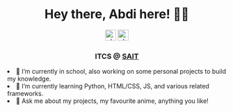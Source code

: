 <link href="https://fonts.googleapis.com/icon?family=Material+Icons" rel="stylesheet">

<h1 align='center'>
  Hey there, Abdi here! 👋🏾
</h1>
<p align='center'>
  <a href='mailto:abdiyuu7@gmail.com'><img src='https://cdn.jsdelivr.net/npm/simple-icons@3.0.1/icons/gmail.svg' alt='abdiyuu' height='25' width='25'/></a>
  <a href='https://www.linkedin.com/in/abdiyuu/'><img src='https://cdn.jsdelivr.net/npm/simple-icons@3.0.1/icons/linkedin.svg' alt='abdiyuu'height='25' width='25'/></a>
<h3 align='center'>
ITCS @ <a href='https://www.sait.ca' target='blank'>SAIT</a>
</h3>

<p

- 🔭 I’m currently in school, also working on some personal projects to build my knowledge.
- 🌱 I’m currently learning Python, HTML/CSS, JS, and various related frameworks.
- 💬 Ask me about my projects, my favourite anime, anything you like!
